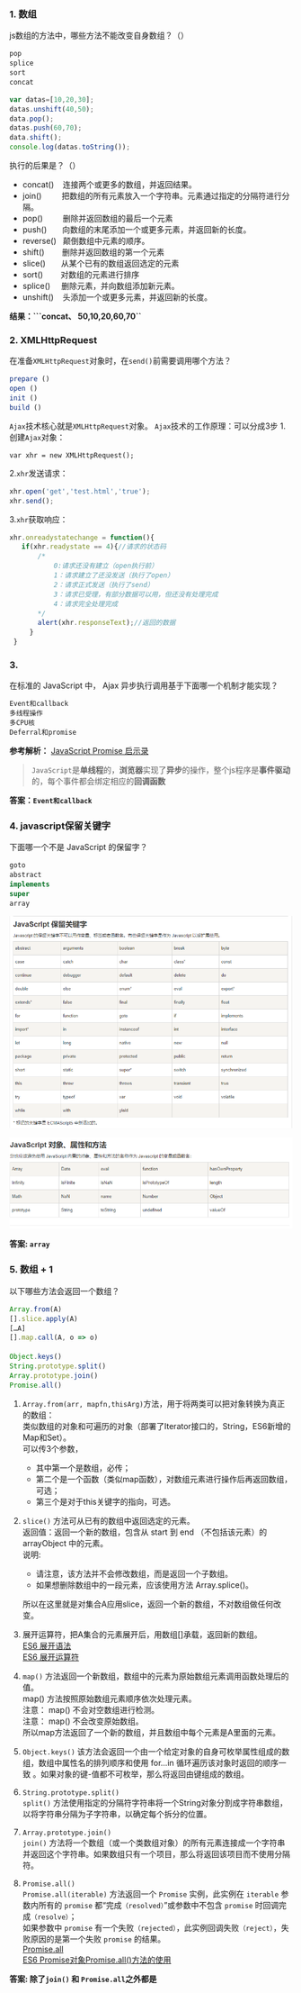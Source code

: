 ### 1. 数组
js数组的方法中，哪些方法不能改变自身数组？（）
```javascript
pop
splice
sort
concat
```

```javascript
var datas=[10,20,30];
datas.unshift(40,50);
data.pop();
datas.push(60,70);
data.shift();
console.log(datas.toString());
```
执行的后果是？（）

* concat() &nbsp;&nbsp; 连接两个或更多的数组，并返回结果。
* join() &nbsp;&nbsp;&nbsp;&nbsp;&nbsp;&nbsp;&nbsp; 把数组的所有元素放入一个字符串。元素通过指定的分隔符进行分隔。
* pop() &nbsp;&nbsp;&nbsp;&nbsp;&nbsp;&nbsp;&nbsp; 删除并返回数组的最后一个元素
* push() &nbsp;&nbsp;&nbsp;&nbsp;&nbsp; 向数组的末尾添加一个或更多元素，并返回新的长度。
* reverse() &nbsp; 颠倒数组中元素的顺序。
* shift() &nbsp;&nbsp;&nbsp;&nbsp;&nbsp;&nbsp; 删除并返回数组的第一个元素
* slice() &nbsp;&nbsp;&nbsp;&nbsp;&nbsp; 从某个已有的数组返回选定的元素
* sort() &nbsp;&nbsp;&nbsp;&nbsp;&nbsp;&nbsp; 对数组的元素进行排序
* splice() &nbsp;&nbsp;&nbsp; 删除元素，并向数组添加新元素。
* unshift() &nbsp;&nbsp; 头添加一个或更多元素，并返回新的长度。

**结果：```concat、 50,10,20,60,70``**

### 2. XMLHttpRequest
在准备```XMLHttpRequest```对象时，在```send()```前需要调用哪个方法？
```javascript
prepare ()
open ()
init ()
build ()
```

```Ajax```技术核心就是```XMLHttpRequest```对象。
```Ajax```技术的工作原理：可以分成3步
1.创建```Ajax```对象：
```
var xhr = new XMLHttpRequest();
```

2.```xhr```发送请求：
```javascript
xhr.open('get','test.html','true');
xhr.send();
```
3.```xhr```获取响应：
```javascript
xhr.onreadystatechange = function(){
   if(xhr.readystate == 4){//请求的状态码
       /*
           0:请求还没有建立（open执行前）
           1：请求建立了还没发送（执行了open）
           2：请求正式发送（执行了send）
           3：请求已受理，有部分数据可以用，但还没有处理完成
           4：请求完全处理完成
       */
       alert(xhr.responseText);//返回的数据
     }
 }
```

### 3. 
在标准的 JavaScript 中， Ajax 异步执行调用基于下面哪一个机制才能实现？
```javascript
Event和callback
多线程操作
多CPU核
Deferral和promise
```

**参考解析：**
[JavaScript Promise 启示录](http://www.alloyteam.com/2014/05/javascript-promise-mode/)

>```JavaScript```是**单线程**的，**浏览器**实现了**异步**的操作，整个js程序是**事件驱动**的，每个事件都会绑定相应的**回调函数**

**答案：```Event和callback```**

### 4. javascript保留关键字
下面哪一个不是 JavaScript 的保留字？
```javascript
goto
abstract
implements
super
array
```

![JavaScript保留关键字](images/JavaScript保留关键字.png)

![JavaScript 对象、属性和方法](images/JavaScript%20对象、属性和方法.png)

**答案: ```array```**

### 5. 数组 + 1
以下哪些方法会返回一个数组？
```javascript
Array.from(A)
[].slice.apply(A)
[…A]
[].map.call(A, o => o)

Object.keys()
String.prototype.split()
Array.prototype.join()
Promise.all()
```

1. ```Array.from(arr, mapfn,thisArg)```方法，用于将两类可以把对象转换为真正的数组：  
类似数组的对象和可遍历的对象（部署了Iterator接口的，String，ES6新增的Map和Set）。  
可以传3个参数，
    - 其中第一个是数组，必传；
    - 第二个是一个函数（类似map函数），对数组元素进行操作后再返回数组，可选；
    - 第三个是对于this关键字的指向，可选。
2. ```slice()``` 方法可从已有的数组中返回选定的元素。  
返回值：返回一个新的数组，包含从 start 到 end （不包括该元素）的 arrayObject 中的元素。  
说明: 
    - 请注意，该方法并不会修改数组，而是返回一个子数组。
    - 如果想删除数组中的一段元素，应该使用方法 Array.splice()。  
    
    所以在这里就是对集合A应用slice，返回一个新的数组，不对数组做任何改变。
3. 展开运算符，把A集合的元素展开后，用数组[]承载，返回新的数组。  
    [ES6 展开语法](https://developer.mozilla.org/zh-CN/docs/Web/JavaScript/Reference/Operators/Spread_syntax)  
    [ES6 展开运算符](https://mingjiezhang.github.io/2016/09/24/ECMAScript-6%E5%AD%A6%E4%B9%A0%E7%AC%94%E8%AE%B0%EF%BC%88%E4%B8%80%EF%BC%89%EF%BC%9A%E5%B1%95%E5%BC%80%E8%BF%90%E7%AE%97%E7%AC%A6/)
4. ```map()``` 方法返回一个新数组，数组中的元素为原始数组元素调用函数处理后的值。  
map() 方法按照原始数组元素顺序依次处理元素。  
注意： map() 不会对空数组进行检测。  
注意： map() 不会改变原始数组。  
所以map方法返回了一个新的数组，并且数组中每个元素是A里面的元素。
1. ```Object.keys()```
该方法会返回一个由一个给定对象的自身可枚举属性组成的数组，数组中属性名的排列顺序和使用 for...in 循环遍历该对象时返回的顺序一致 。如果对象的键-值都不可枚举，那么将返回由键组成的数组。

1. ```String.prototype.split()```  
```split()``` 方法使用指定的分隔符字符串将一个String对象分割成字符串数组，以将字符串分隔为子字符串，以确定每个拆分的位置。

1. ```Array.prototype.join()```  
```join()``` 方法将一个数组（或一个类数组对象）的所有元素连接成一个字符串并返回这个字符串。如果数组只有一个项目，那么将返回该项目而不使用分隔符。

1. ```Promise.all()```  
```Promise.all(iterable)``` 方法返回一个 ```Promise``` 实例，此实例在 ```iterable``` 参数内所有的 ```promise``` 都“完成```（resolved）```”或参数中不包含 ```promise``` 时回调完成```（resolve）```；  
如果参数中 ```promise``` 有一个失败```（rejected）```，此实例回调失败```（reject）```，失败原因的是第一个失败 ```promise``` 的结果。  
[Promise.all](https://developer.mozilla.org/zh-CN/docs/Web/JavaScript/Reference/Global_Objects/Promise/all)  
[ES6 Promise对象Promise.all()方法的使用](https://itbilu.com/javascript/js/41KMSZ9a.html)

**答案: 除了```join()``` 和 ```Promise.all```之外都是**